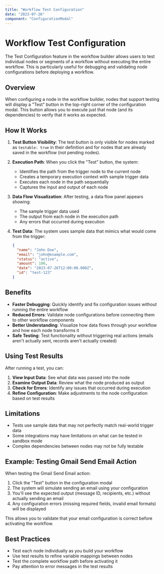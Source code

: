 ```yaml
---
title: "Workflow Test Configuration"
date: "2023-07-26"
component: "ConfigurationModal"
---
```


# Workflow Test Configuration

The Test Configuration feature in the workflow builder allows users to test individual nodes or segments of a workflow without executing the entire workflow. This is particularly useful for debugging and validating node configurations before deploying a workflow.

## Overview

When configuring a node in the workflow builder, nodes that support testing will display a "Test" button in the top-right corner of the configuration modal. This button allows you to execute just that node (and its dependencies) to verify that it works as expected.

## How It Works

1. **Test Button Visibility**: The test button is only visible for nodes marked as `testable: true` in their definition and for nodes that are already saved in the workflow (not pending nodes).

2. **Execution Path**: When you click the "Test" button, the system:
   - Identifies the path from the trigger node to the current node
   - Creates a temporary execution context with sample trigger data
   - Executes each node in the path sequentially
   - Captures the input and output of each node

3. **Data Flow Visualization**: After testing, a data flow panel appears showing:
   - The sample trigger data used
   - The output from each node in the execution path
   - Any errors that occurred during execution

4. **Test Data**: The system uses sample data that mimics what would come from the trigger:
   ```json
   {
     "name": "John Doe",
     "email": "john@example.com",
     "status": "active",
     "amount": 100,
     "date": "2023-07-26T12:00:00.000Z",
     "id": "test-123"
   }
   ```

## Benefits

- **Faster Debugging**: Quickly identify and fix configuration issues without running the entire workflow
- **Reduced Errors**: Validate node configurations before connecting them to other workflow components
- **Better Understanding**: Visualize how data flows through your workflow and how each node transforms it
- **Safe Testing**: Test functionality without triggering real actions (emails aren't actually sent, records aren't actually created)

## Using Test Results

After running a test, you can:

1. **View Input Data**: See what data was passed into the node
2. **Examine Output Data**: Review what the node produced as output
3. **Check for Errors**: Identify any issues that occurred during execution
4. **Refine Configuration**: Make adjustments to the node configuration based on test results

## Limitations

- Tests use sample data that may not perfectly match real-world trigger data
- Some integrations may have limitations on what can be tested in sandbox mode
- Complex dependencies between nodes may not be fully testable

## Example: Testing Gmail Send Email Action

When testing the Gmail Send Email action:

1. Click the "Test" button in the configuration modal
2. The system will simulate sending an email using your configuration
3. You'll see the expected output (message ID, recipients, etc.) without actually sending an email
4. Any configuration errors (missing required fields, invalid email formats) will be displayed

This allows you to validate that your email configuration is correct before activating the workflow.

## Best Practices

- Test each node individually as you build your workflow
- Use test results to refine variable mappings between nodes
- Test the complete workflow path before activating it
- Pay attention to error messages in the test results
